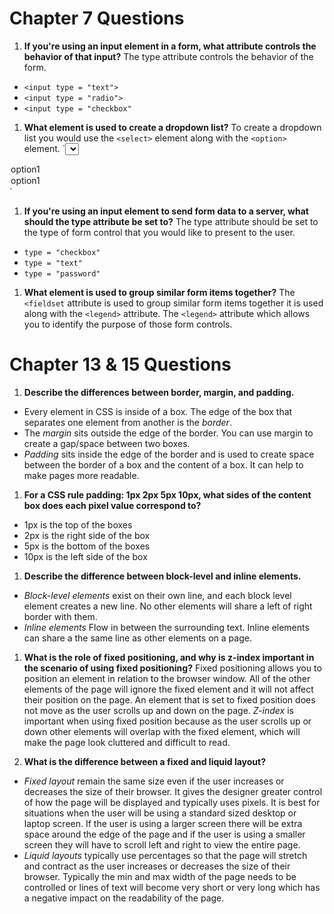 # Chapter 7 Questions

1. **If you're using an input element in a form, what attribute controls the behavior of that input?**
The type attribute controls the behavior of the form.
- `<input type = "text">`
- `<input type = "radio">`
- `<input type = "checkbox"`

1. **What element is used to create a dropdown list?**
To create a dropdown list you would use the `<select>` element along with the `<option>` element.
`<select name = "dropdown">
 <option value = "option1">option1</option>
 <option value = "option2">option1</option>
</select>`

1. **If you're using an input element to send form data to a server, what should the type attribute be set to?**
The type attribute should be set to the type of form control that you would like to present to the user.
- `type = "checkbox"`
- `type = "text"`
- `type = "password"`

1. **What element is used to group similar form items together?**
The `<fieldset` attribute is used to group similar form items together it is used along with the `<legend>` attribute. The `<legend>`
attribute which allows you to identify the purpose of those form controls.

# Chapter 13 & 15 Questions

1. **Describe the differences between border, margin, and padding.**
- Every element in CSS is inside of a box. The edge of the box that separates one element from another is the *border*.
- The *margin* sits outside the edge of the border. You can use margin to create a gap/space between two boxes.
- *Padding* sits inside the edge of the border and is used to create space between the border of a box and the content of a box. It can help to make pages more readable.

1. **For a CSS rule padding: 1px 2px 5px 10px, what sides of the content box does each pixel value correspond to?**
- 1px is the top of the boxes
- 2px is the right side of the box
- 5px is the bottom of the boxes
- 10px is the left side of the box

1. **Describe the difference between block-level and inline elements.**
- *Block-level elements* exist on their own line, and each block level element creates a new line. No other elements will share a left of right border with them.
- *Inline elements* Flow in between the surrounding text. Inline elements can share a the same line as other elements on a page.

1. **What is the role of fixed positioning, and why is z-index important in the scenario of using fixed positioning?**
Fixed positioning allows you to position an element in relation to the browser window. All of the other elements of the page will ignore the fixed element and it will not affect their position on the page. An element that is set to fixed position does not move as the user scrolls up and down on the page. *Z-index* is important when using fixed position because as the user scrolls up or down other elements will overlap with the fixed element, which will make the page look cluttered and difficult to read.

1. **What is the difference between a fixed and liquid layout?**
- *Fixed layout* remain the same size even if the user increases or decreases the size of their browser. It gives the designer greater control of how the page will be displayed and typically uses pixels. It is best for situations when the user will be using a standard sized desktop or laptop screen. If the user is using a larger screen there will be extra space around the edge of the page and if the user is using a smaller screen they will have to scroll left and right to view the entire page.
- *Liquid layouts* typically use percentages so that the page will stretch and contract as the user increases or decreases the size of their browser. Typically the min and max width of the page needs to be controlled or lines of text will become very short or very long which has a negative impact on the readability of the page.
